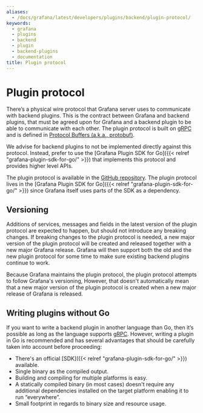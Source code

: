 ```yaml
---
aliases:
  - /docs/grafana/latest/developers/plugins/backend/plugin-protocol/
keywords:
  - grafana
  - plugins
  - backend
  - plugin
  - backend-plugins
  - documentation
title: Plugin protocol
---
```


# Plugin protocol

There’s a physical wire protocol that Grafana server uses to communicate with backend plugins. This is the contract between Grafana and backend plugins, that must be agreed upon for Grafana and a backend plugin to be able to communicate with each other. The plugin protocol is built on [gRPC](https://grpc.io/) and is defined in [Protocol Buffers (a.k.a., protobuf)](https://developers.google.com/protocol-buffers).

We advise for backend plugins to not be implemented directly against this protocol. Instead, prefer to use the [Grafana Plugin SDK for Go]({{< relref "grafana-plugin-sdk-for-go/" >}}) that implements this protocol and provides higher level APIs.

The plugin protocol is available in the [GitHub repository](https://github.com/grafana/grafana-plugin-sdk-go/blob/master/proto/backend.proto). The plugin protocol lives in the [Grafana Plugin SDK for Go]({{< relref "grafana-plugin-sdk-for-go/" >}}) since Grafana itself uses parts of the SDK as a dependency.

## Versioning

Additions of services, messages and fields in the latest version of the plugin protocol are expected to happen, but should not introduce any breaking changes. If breaking changes to the plugin protocol is needed, a new major version of the plugin protocol will be created and released together with a new major Grafana release. Grafana will then support both the old and the new plugin protocol for some time to make sure existing backend plugins continue to work.

Because Grafana maintains the plugin protocol, the plugin protocol attempts to follow Grafana's versioning, However, that doesn't automatically mean that a new major version of the plugin protocol is created when a new major release of Grafana is released.

## Writing plugins without Go

If you want to write a backend plugin in another language than Go, then it’s possible as long as the language supports [gRPC](https://grpc.io/). However, writing a plugin in Go is recommended and has several advantages that should be carefully taken into account before proceeding:

- There's an official [SDK]({{< relref "grafana-plugin-sdk-for-go/" >}}) available.
- Single binary as the compiled output.
- Building and compiling for multiple platforms is easy.
- A statically compiled binary (in most cases) doesn't require any additional dependencies installed on the target platform enabling it to run “everywhere”.
- Small footprint in regards to binary size and resource usage.
